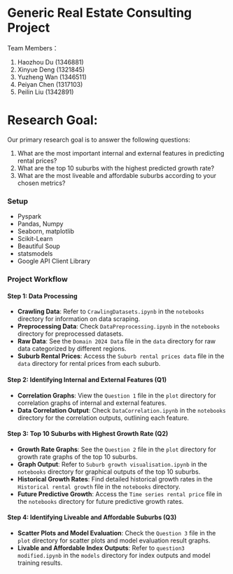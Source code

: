 # Generic Real Estate Consulting Project
Team Members：
1. Haozhou Du (1346881)
2. Xinyue Deng (1321845)
3. Yuzheng Wan (1346511)
4. Peiyan Chen (1317103)
5. Peilin Liu (1342891)

# Research Goal:

Our primary research goal is to answer the following questions:

 1. What are the most important internal and external features in predicting rental prices? 
 2. What are the top 10 suburbs with the highest predicted growth rate?
 3. What are the most liveable and affordable suburbs according to your chosen metrics?
    
### Setup
- Pyspark
- Pandas, Numpy
- Seaborn, matplotlib
- Scikit-Learn
- Beautiful Soup
- statsmodels
- Google API Client Library
   
### Project Workflow

#### Step 1: Data Processing
- **Crawling Data**: Refer to `CrawlingDatasets.ipynb` in the `notebooks` directory for information on data scraping.
- **Preprocessing Data**: Check `DataPreprocessing.ipynb` in the `notebooks` directory for preprocessed datasets.
- **Raw Data**: See the `Domain 2024 Data` file in the `data` directory for raw data categorized by different regions.
- **Suburb Rental Prices**: Access the `Suburb rental prices data` file in the `data` directory for rental prices from each suburb.

#### Step 2: Identifying Internal and External Features (Q1)
- **Correlation Graphs**: View the `Question 1` file in the `plot` directory for correlation graphs of internal and external features.
- **Data Correlation Output**: Check `DataCorrelation.ipynb` in the `notebooks` directory for the correlation outputs, outlining each feature.

#### Step 3: Top 10 Suburbs with Highest Growth Rate (Q2)
- **Growth Rate Graphs**: See the `Question 2` file in the `plot` directory for growth rate graphs of the top 10 suburbs.
- **Graph Output**: Refer to `Suburb growth visualisation.ipynb` in the `notebooks` directory for graphical outputs of the top 10 suburbs.
- **Historical Growth Rates**: Find detailed historical growth rates in the `Historical rental growth` file in the `notebooks` directory.
- **Future Predictive Growth**: Access the `Time series rental price` file in the `notebooks` directory for future predictive growth rates.

#### Step 4: Identifying Liveable and Affordable Suburbs (Q3)
- **Scatter Plots and Model Evaluation**: Check the `Question 3` file in the `plot` directory for scatter plots and model evaluation result graphs.
- **Livable and Affordable Index Outputs**: Refer to `question3 modified.ipynb` in the `models` directory for index outputs and model training results.
